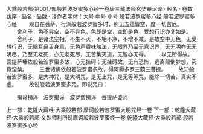 大乘般若部·第0017部般若波罗蜜多心经一卷唐三藏法师玄奘奉诏译
· 经名 · 卷数 · 跋序
· 品名 · 品数 · 译作者字体：大号 中号 小号
般若波罗蜜多心经
般若波罗蜜多心经
　　观自在菩萨，行深般若波罗蜜多时，照见五蕴皆空，度一切苦厄。
　　舍利子，色不异空，空不异色，色即是空，空即是色，受想行识亦复如是。
　　舍利子，是诸法空相，不生不灭，不垢不净，不增不减。是故空中无色，无受想行识，无眼耳鼻舌身意，无色声香味触法，无眼界乃至无意识界，无无明亦无无明尽，乃至无老死，亦无老死尽，无苦集灭道，无智亦无得。
　　以无所得故，菩提萨埵依般若波罗蜜多故，心无挂碍；无挂碍故，无有恐怖，远离颠倒梦想，究竟涅槃。
　　三世诸佛依般若波罗蜜多故，得阿耨多罗三藐三菩提。
　　故知般若波罗蜜多，是大神咒，是大明咒，是无上咒，是无等等咒，能除一切苦，真实不虚。
　　故说般若波罗蜜多咒，即说咒曰：

　　揭谛揭谛　波罗揭谛　波罗僧揭谛　菩提萨婆诃

上一部：乾隆大藏经·大乘般若部·摩诃般若波罗蜜大明咒经一卷
下一部：乾隆大藏经·大乘般若部·文殊师利所说摩诃般若波罗蜜经一卷
乾隆大藏经·大乘般若部·般若波罗蜜多心经